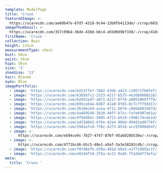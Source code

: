 ```yaml
---
template: ModelPage
title: 'Cruze '
featuredImage: >-
  https://ucarecdn.com/ae68b47e-67d7-4318-9c44-13b8fb4113de/-/crop/603x415/0,0/-/preview/
imageThumbnail: >-
  https://ucarecdn.com/357c99b4-36de-438d-b6c4-a93d0d96f338/-/crop/418x567/116,47/-/preview/
firstName: 'Cruze '
collection: Boys
height: 115cm
measurementType: chest
bust: 58cm
waist: 54cm
hips: 56cm
size: '5'
shoeSize: '13'
hair: Blonde
eyes: Blue
imagePortfolio:
  - image: 'https://ucarecdn.com/b253ffe7-7b82-43db-a423-c20571f60fef/'
  - image: 'https://ucarecdn.com/6365b7c1-2333-421f-b575-4e3db6888118/'
  - image: 'https://ucarecdn.com/62452ad7-a871-421f-8ff6-a9055069f7f8/'
  - image: 'https://ucarecdn.com/695ce54a-8d87-41a0-9f65-0c7c7f793d17/'
  - image: 'https://ucarecdn.com/3b10ecb4-acea-4711-b674-c0ebb681947d/'
  - image: 'https://ucarecdn.com/4a469548-3b20-48ff-b7cc-fafe0307e61a/'
  - image: 'https://ucarecdn.com/4fb0d93c-50d5-4721-b519-c998c74cde1d/'
  - image: 'https://ucarecdn.com/ad3166b2-67be-42a4-966d-d94d2ad0776f/'
  - image: 'https://ucarecdn.com/5941efc8-7f8c-4273-8516-acc93990d54f/'
  - image: >-
      https://ucarecdn.com/eb94ce9c-7827-4747-876f-95ab828b536e/-/crop/1151x674/25,740/-/preview/
  - image: >-
      https://ucarecdn.com/4771bc46-b5c5-40e1-a9af-5a3e38282cdb/-/crop/1242x1407/0,139/-/preview/
  - image: 'https://ucarecdn.com/f8f46efb-d78a-481d-b0a2-e1f719d5bc1f/'
  - image: 'https://ucarecdn.com/e8144f3d-3f5a-4c21-9ad5-751d4df73efa/'
meta:
  title: 'Cruze '
---
```


